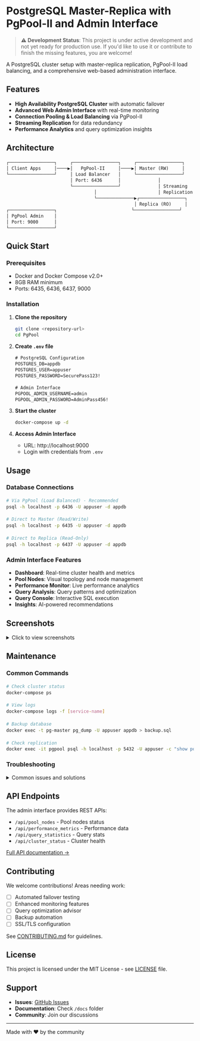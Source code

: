 # PostgreSQL Master-Replica with PgPool-II and Admin Interface

> **⚠️ Development Status**: This project is under active development and not yet ready for production use. If you'd like to use it or contribute to finish the missing features, you are welcome!

A PostgreSQL cluster setup with master-replica replication, PgPool-II load balancing, and a comprehensive web-based administration interface.

## Features

- **High Availability PostgreSQL Cluster** with automatic failover
- **Advanced Web Admin Interface** with real-time monitoring
- **Connection Pooling & Load Balancing** via PgPool-II
- **Streaming Replication** for data redundancy
- **Performance Analytics** and query optimization insights

## Architecture

```
┌─────────────────┐     ┌─────────────────┐     ┌─────────────────┐
│ Client Apps     │────▶│   PgPool-II     │────▶│ Master (RW)     │
└─────────────────┘     │ Load Balancer   │     └─────────────────┘
                        │ Port: 6436      │              │
                        └─────────────────┘              │ Streaming
                                 │                       │ Replication
                                 └──────────────▶┌─────────────────┐
                                                │ Replica (RO)     │
┌─────────────────┐                            └─────────────────┘
│ PgPool Admin    │
│ Port: 9000      │
└─────────────────┘
```

## Quick Start

### Prerequisites

- Docker and Docker Compose v2.0+
- 8GB RAM minimum
- Ports: 6435, 6436, 6437, 9000

### Installation

1. **Clone the repository**
   ```bash
   git clone <repository-url>
   cd PgPool
   ```

2. **Create `.env` file**
   ```env
   # PostgreSQL Configuration
   POSTGRES_DB=appdb
   POSTGRES_USER=appuser
   POSTGRES_PASSWORD=SecurePass123!

   # Admin Interface
   PGPOOL_ADMIN_USERNAME=admin
   PGPOOL_ADMIN_PASSWORD=AdminPass456!
   ```

3. **Start the cluster**
   ```bash
   docker-compose up -d
   ```

4. **Access Admin Interface**
   - URL: http://localhost:9000
   - Login with credentials from `.env`

## Usage

### Database Connections

```bash
# Via PgPool (Load Balanced) - Recommended
psql -h localhost -p 6436 -U appuser -d appdb

# Direct to Master (Read/Write)
psql -h localhost -p 6435 -U appuser -d appdb

# Direct to Replica (Read-Only)
psql -h localhost -p 6437 -U appuser -d appdb
```

### Admin Interface Features

- **Dashboard**: Real-time cluster health and metrics
- **Pool Nodes**: Visual topology and node management
- **Performance Monitor**: Live performance analytics
- **Query Analysis**: Query patterns and optimization
- **Query Console**: Interactive SQL execution
- **Insights**: AI-powered recommendations

## Screenshots

<details>
<summary>Click to view screenshots</summary>

| Feature | Screenshot |
|---------|------------|
| Login | <img src="docs/Screenshot-2025-07-10-at-7.02.43-PM.png" alt="Login" width="600"/> |
| Dashboard | <img src="docs/Screenshot-2025-07-10-at-7.03.57-PM.png" alt="Dashboard" width="600"/> |
| Pool Nodes | <img src="docs/Screenshot-2025-07-10-at-7.04.16-PM.png" alt="Pool Nodes" width="600"/> |
| Performance | <img src="docs/Screenshot-2025-07-10-at-7.04.21-PM.png" alt="Performance" width="600"/> |
| Query Analysis | <img src="docs/Screenshot-2025-07-10-at-7.04.29-PM.png" alt="Query Analysis" width="600"/> |

</details>

## Maintenance

### Common Commands

```bash
# Check cluster status
docker-compose ps

# View logs
docker-compose logs -f [service-name]

# Backup database
docker exec -t pg-master pg_dump -U appuser appdb > backup.sql

# Check replication
docker exec -it pgpool psql -h localhost -p 5432 -U appuser -c "show pool_nodes"
```

### Troubleshooting

<details>
<summary>Common issues and solutions</summary>

**Replica not syncing**
```bash
docker-compose logs postgres-replica
docker-compose restart postgres-replica
```

**Connection issues**
```bash
docker exec -it pgpool psql -h localhost -p 5432 -U appuser -c "SELECT 1"
docker-compose restart pgpool
```

**Port conflicts**
```bash
# Check port usage
lsof -i :6436
# Update ports in docker-compose.yml
```

</details>

## API Endpoints

The admin interface provides REST APIs:
- `/api/pool_nodes` - Pool nodes status
- `/api/performance_metrics` - Performance data
- `/api/query_statistics` - Query stats
- `/api/cluster_status` - Cluster health

[Full API documentation →](docs/API.md)

## Contributing

We welcome contributions! Areas needing work:
- [ ] Automated failover testing
- [ ] Enhanced monitoring features
- [ ] Query optimization advisor
- [ ] Backup automation
- [ ] SSL/TLS configuration

See [CONTRIBUTING.md](CONTRIBUTING.md) for guidelines.

## License

This project is licensed under the MIT License - see [LICENSE](LICENSE) file.

## Support

- **Issues**: [GitHub Issues](https://github.com/your-repo/issues)
- **Documentation**: Check `/docs` folder
- **Community**: Join our discussions

---

Made with ❤️ by the community